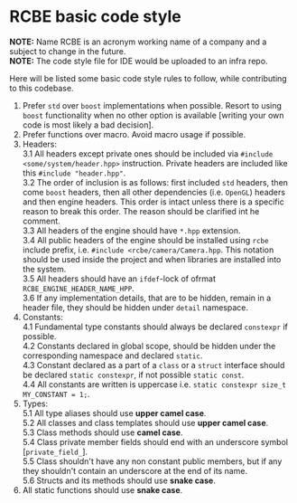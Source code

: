# RCBE basic code style

**NOTE:** Name RCBE is an acronym working name of a company and a subject to change in the future.<br/>
**NOTE:** The code style file for IDE would be uploaded to an infra repo.

Here will be listed some basic code style rules to follow, while contributing to this codebase. 

1. Prefer `std` over `boost` implementations when possible. Resort to using `boost` functionality when no other option is available [writing your own code is most likely a bad decision].
2. Prefer functions over macro. Avoid macro usage if possible.
3. Headers:<br/>
3.1 All headers except private ones should be included via `#include <some/system/header.hpp>` instruction. Private headers are included like this `#include "header.hpp"`.<br/>
3.2 The order of inclusion is as follows: first included `std` headers, then come `boost` headers, then all other dependencies (i.e. `OpenGL`) headers and then engine headers. This order is intact unless there is a specific reason to break this order. The reason should be clarified int he comment.<br />
3.3 All headers of the engine should have `*.hpp` extension. <br />
3.4 All public headers of the engine should be installed using `rcbe` include prefix, i.e. `#include <rcbe/camera/Camera.hpp`. This notation should be used inside the project and when libraries are installed into the system. <br />
3.5 All headers should have an `ifdef`-lock of ofrmat `RCBE_ENGINE_HEADER_NAME_HPP`. <br />
3.6 If any implementation details, that are to be hidden, remain in a header file, they should be hidden under `detail` namespace.
4. Constants: <br />
4.1 Fundamental type constants should always be declared `constexpr` if possible. <br />
4.2 Constants declared in global scope, should be hidden under the corresponding namespace and declared `static`. <br />
4.3 Constant declared as a part of a `class` or a `struct` interface should be declared `static constexpr`, if not possible `static const`. <br />
4.4 All constants are written is uppercase i.e. `static constexpr size_t MY_CONSTANT = 1;`. <br />
5. Types: <br />
5.1 All type aliases should use **upper camel case**. <br />
5.2 All classes and class templates should use **upper camel case**. <br />
5.3 Class methods should use **camel case**. <br />
5.4 Class private member fields should end with an underscore symbol [`private_field_`]. <br />
5.5 Class shouldn't have any non constant public members, but if any they shouldn't contain an underscore at the end of its name. <br />
5.6 Structs and its methods should use **snake case**. <br />
6. All static functions should use **snake case**. <br /> 

   
